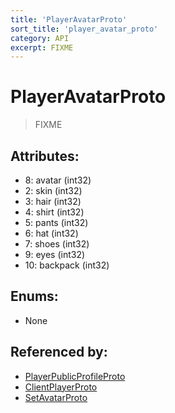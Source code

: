 ```yaml
---
title: 'PlayerAvatarProto'
sort_title: 'player_avatar_proto'
category: API
excerpt: FIXME
---
```


# PlayerAvatarProto

> FIXME

## Attributes:

- 8: avatar (int32)
- 2: skin (int32)
- 3: hair (int32)
- 4: shirt (int32)
- 5: pants (int32)
- 6: hat (int32)
- 7: shoes (int32)
- 9: eyes (int32)
- 10: backpack (int32)

## Enums:

- None

## Referenced by:

- [PlayerPublicProfileProto](../PlayerPublicProfileProto/)
- [ClientPlayerProto](../ClientPlayerProto/)
- [SetAvatarProto](../SetAvatarProto/)
